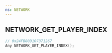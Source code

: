 ```yaml
---
ns: NETWORK
---
```

## NETWORK_GET_PLAYER_INDEX

```c
// 0x24FB80D107371267
Any NETWORK_GET_PLAYER_INDEX();
```

